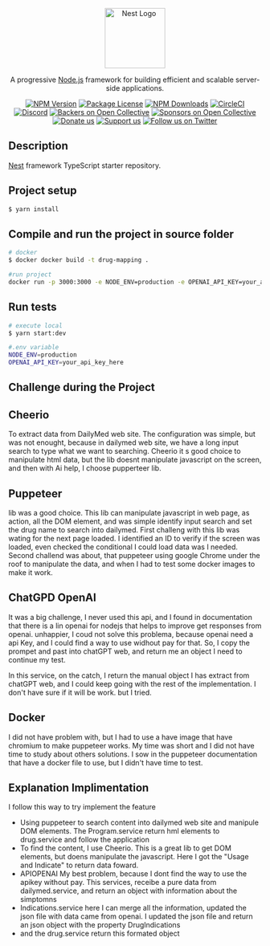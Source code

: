 <p align="center">
  <a href="http://nestjs.com/" target="blank"><img src="https://nestjs.com/img/logo-small.svg" width="120" alt="Nest Logo" /></a>
</p>

[circleci-image]: https://img.shields.io/circleci/build/github/nestjs/nest/master?token=abc123def456
[circleci-url]: https://circleci.com/gh/nestjs/nest

  <p align="center">A progressive <a href="http://nodejs.org" target="_blank">Node.js</a> framework for building efficient and scalable server-side applications.</p>
    <p align="center">
<a href="https://www.npmjs.com/~nestjscore" target="_blank"><img src="https://img.shields.io/npm/v/@nestjs/core.svg" alt="NPM Version" /></a>
<a href="https://www.npmjs.com/~nestjscore" target="_blank"><img src="https://img.shields.io/npm/l/@nestjs/core.svg" alt="Package License" /></a>
<a href="https://www.npmjs.com/~nestjscore" target="_blank"><img src="https://img.shields.io/npm/dm/@nestjs/common.svg" alt="NPM Downloads" /></a>
<a href="https://circleci.com/gh/nestjs/nest" target="_blank"><img src="https://img.shields.io/circleci/build/github/nestjs/nest/master" alt="CircleCI" /></a>
<a href="https://discord.gg/G7Qnnhy" target="_blank"><img src="https://img.shields.io/badge/discord-online-brightgreen.svg" alt="Discord"/></a>
<a href="https://opencollective.com/nest#backer" target="_blank"><img src="https://opencollective.com/nest/backers/badge.svg" alt="Backers on Open Collective" /></a>
<a href="https://opencollective.com/nest#sponsor" target="_blank"><img src="https://opencollective.com/nest/sponsors/badge.svg" alt="Sponsors on Open Collective" /></a>
  <a href="https://paypal.me/kamilmysliwiec" target="_blank"><img src="https://img.shields.io/badge/Donate-PayPal-ff3f59.svg" alt="Donate us"/></a>
    <a href="https://opencollective.com/nest#sponsor"  target="_blank"><img src="https://img.shields.io/badge/Support%20us-Open%20Collective-41B883.svg" alt="Support us"></a>
  <a href="https://twitter.com/nestframework" target="_blank"><img src="https://img.shields.io/twitter/follow/nestframework.svg?style=social&label=Follow" alt="Follow us on Twitter"></a>
</p>
  <!--[![Backers on Open Collective](https://opencollective.com/nest/backers/badge.svg)](https://opencollective.com/nest#backer)
  [![Sponsors on Open Collective](https://opencollective.com/nest/sponsors/badge.svg)](https://opencollective.com/nest#sponsor)-->

## Description

[Nest](https://github.com/nestjs/nest) framework TypeScript starter repository.

## Project setup

```bash
$ yarn install
```

## Compile and run the project in source folder

```bash
# docker
$ docker docker build -t drug-mapping .

#run project
docker run -p 3000:3000 -e NODE_ENV=production -e OPENAI_API_KEY=your_api_key_here drug-mapping

```

## Run tests

```bash
# execute local
$ yarn start:dev

#.env variable
NODE_ENV=production
OPENAI_API_KEY=your_api_key_here

```

## Challenge during the Project

## Cheerio

To extract data from DailyMed web site. The configuration was simple, but was not enought, because
in dailymed web site, we have a long input search to type what we want to searching.
Cheerio it s good choice to manipulate html data, but the lib doesnt manipulate javascript on the screen, and then with Ai help, I choose pupperteer lib.

## Puppeteer

lib was a good choice. This lib can manipulate javascript in web page, as action, all the DOM element, and was simple identify input search and set the drug name to search into dailymed.
First challeng with this lib was wating for the next page loaded. I identified an ID to verify if the screen was loaded, even checked the conditional I could load data was I needed.
Second challend was about, that puppeteer using google Chrome under the roof to manipulate the data, and when I had to test some docker images to make it work.

## ChatGPD OpenAI

It was a big challenge, I never used this api, and I found in documentation that there is a lin openai for nodejs that helps to improve get responses from openai.
unhappier, I coud not solve this problema, because openai need a api Key, and I could find a way to use widhout pay for that. So, I copy the prompet and past into chatGPT web, and return me an object I need to continue my test.

In this service, on the catch, I return the manual object I has extract from chatGPT web, and I could keep going with the rest of the implementation. I don't have sure if it will be work. but I tried.

## Docker

I did not have problem with, but I had to use a have image that have chromium to make puppeteer works. My time was short and I did not have time to study about others solutions. I sow in the puppeteer documentation that have a docker file to use, but I didn't have time to test.

## Explanation Implimentation

I follow this way to try implement the feature

- Using puppeteer to search content into dailymed web site and manipule DOM elements. The Program.service return hml elements to drug.service and follow the application
- To find the content, I use Cheerio. This is a great lib to get DOM elements, but doens manipulate the javascript. Here I got the "Usage and Indicate" to return data foward.
- APIOPENAI My best problem, because I dont find the way to use the apikey without pay. This services, receibe a pure data from dailymed.service, and return an object with information about the simptomns
- Indications.service here I can merge all the information, updated the json file with data came from openai. I updated the json file and return an json object with the property DrugIndications
- and the drug.service return this formated object
